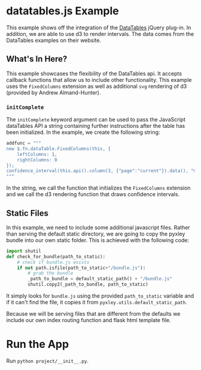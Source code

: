 # datatables.js Example
This example shows off the integration of the [DataTables](https://www.datatables.net/) jQuery plug-in. In addition, we are able to use d3 to render intervals. The data comes from the DataTables examples on their website.

## What's In Here?

This example showcases the flexibility of the
DataTables api. It accepts callback functions that allow us
to include other functionality. This example uses the
`FixedColumns` extension as well as additional `svg` rendering
of d3 (provided by Andrew Almand-Hunter).

### `initComplete`
The `initComplete` keyword argument can be used to pass the
JavaScript dataTables API a string containing further
instructions after the table has been initialized. In the example,
we create the following string:

```python
addfunc = """
new $.fn.dataTable.FixedColumns(this, {
    leftColumns: 1,
    rightColumns: 0
});
confidence_interval(this.api().column(3, {"page":"current"}).data(), "mytable");
"""
```

In the string, we call the function that initializes the
`FixedColumns` extension and we call the d3 rendering
function that draws confidence intervals.

## Static Files
In this example, we need to include some additional javascript files.
Rather than serving the default static directory, we are going to
copy the pyxley bundle into our own static folder. This is achieved
with the following code:

```python
import shutil
def check_for_bundle(path_to_static):
    # check if bundle.js exists
    if not path.isfile(path_to_static+"/bundle.js"):
        # grab the bundle
        _path_to_bundle = default_static_path() + "/bundle.js"
        shutil.copy2(_path_to_bundle, path_to_static)
```
It simply looks for `bundle.js` using the provided `path_to_static`
variable and if it can't find the file, it copies it from
`pyxley.utils.default_static_path`.

Because we will be serving files that are different from the defaults
we include our own index routing function and flask html template file.

# Run the App
Run `python project/__init__.py`.
